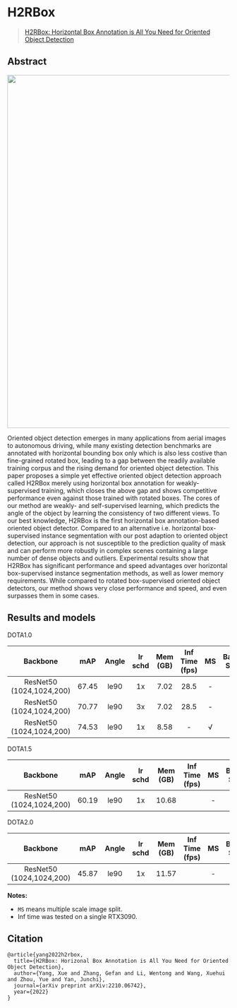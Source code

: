 # H2RBox
> [H2RBox: Horizontal Box Annotation is All You Need for Oriented Object Detection](https://arxiv.org/abs/2210.06742)

<!-- [ALGORITHM] -->
## Abstract

<div align=center>
<img src="./pipeline.png" width="800"/>
</div>

Oriented object detection emerges in many applications from aerial images to autonomous driving, while many existing detection benchmarks are annotated with horizontal bounding box only which is also less costive than fine-grained rotated box, leading to a gap between the readily available training corpus and the rising demand for oriented object detection.  This paper proposes a simple yet effective oriented object detection approach called H2RBox merely using horizontal box annotation for weakly-supervised training, which closes the above gap and shows competitive performance even against those trained with rotated boxes.  The cores of our method are weakly- and self-supervised learning, which predicts the angle of the object by learning the consistency of two different views. To our best knowledge, H2RBox is the first horizontal box annotation-based oriented object detector. Compared to an alternative i.e. horizontal box-supervised instance segmentation with our post adaption to oriented object detection, our approach is not susceptible to the prediction quality of mask and can perform more robustly in complex scenes containing a large number of dense objects and outliers. Experimental results show that H2RBox has significant performance and speed advantages over horizontal box-supervised instance segmentation methods, as well as lower memory requirements. While compared to rotated box-supervised oriented object detectors, our method shows very close performance and speed, and even surpasses them in some cases.

## Results and models

DOTA1.0

|         Backbone         |  mAP  | Angle | lr schd | Mem (GB) | Inf Time (fps) | MS  | Batch Size |                                      Configs                                      |                                                                                           Download                                                                                           |
|:------------------------:|:-----:|:-----:|:-------:|:--------:|:--------------:|:---:|:----------:|:---------------------------------------------------------------------------------:|:--------------------------------------------------------------------------------------------------------------------------------------------------------------------------------------------:|
| ResNet50 (1024,1024,200) | 67.45 | le90  |   1x    |   7.02   |      28.5      |  -  |     2      |    [h2rbox_r50_adamw_fpn_1x_dota_le90](./h2rbox_r50_adamw_fpn_1x_dota_le90.py)    | [model](https://drive.google.com/file/d/1pRvlHzeTc71HZQBGdlkjFmeK2RzwC9hS/view?usp=sharing) &#124; [log](https://drive.google.com/file/d/1KQ1mtOdAswArm8YGkhXy88LvnOUDIBha/view?usp=sharing) |
| ResNet50 (1024,1024,200) | 70.77 | le90  |   3x    |   7.02   |      28.5      |  -  |     2      |    [h2rbox_r50_adamw_fpn_3x_dota_le90](./h2rbox_r50_adamw_fpn_3x_dota_le90.py)    | [model](https://drive.google.com/file/d/1WMtye2T_DOyPMPKbABQsbzIffANEjYpo/view?usp=sharing) &#124; [log](https://drive.google.com/file/d/1lRXV2-DsvusgE_W7cVoS7l4O30qwAR7L/view?usp=sharing) |
| ResNet50 (1024,1024,200) | 74.53 | le90  |   1x    |   8.58   |       -        |  √  |     2      | [h2rbox_r50_adamw_fpn_1x_dota_ms_le90](./h2rbox_r50_adamw_fpn_1x_dota_ms_le90.py) | [model](https://drive.google.com/file/d/1eY3emcHLs8B0xSU2L3jk0nEcsikSN-vJ/view?usp=sharing) &#124; [log](https://drive.google.com/file/d/1qBLvX94qra6UZFncsb7UDYPgC6nssvQd/view?usp=sharing) |

DOTA1.5

|         Backbone         |  mAP  | Angle | lr schd | Mem (GB) | Inf Time (fps) | MS  | Batch Size |                                          Configs                                          |         Download         |
|:------------------------:|:-----:|:-----:|:-------:|:--------:|:--------------:|:---:|:----------:|:-----------------------------------------------------------------------------------------:|:------------------------:|
| ResNet50 (1024,1024,200) | 60.19 | le90  |   1x    |  10.68   |                |  -  |     2      | [h2rbox_r50_adamw_fpn_1x_dotav15_le90](./dotav15/h2rbox_r50_adamw_fpn_1x_dotav15_le90.py) | [model]() &#124; [log]() |

DOTA2.0

|         Backbone         |  mAP  | Angle | lr schd | Mem (GB) | Inf Time (fps) | MS  | Batch Size |                                        Configs                                         |         Download         |
|:------------------------:|:-----:|:-----:|:-------:|:--------:|:--------------:|:---:|:----------:|:--------------------------------------------------------------------------------------:|:------------------------:|
| ResNet50 (1024,1024,200) | 45.87 | le90  |   1x    |  11.57   |                |  -  |     2      | [h2rbox_r50_adamw_fpn_1x_dotav2_le90](./dotav2/h2rbox_r50_adamw_fpn_1x_dotav2_le90.py) | [model]() &#124; [log]() |


**Notes:**

- `MS` means multiple scale image split.
- Inf time was tested on a single RTX3090.

## Citation
```
@article{yang2022h2rbox,
  title={H2RBox: Horizonal Box Annotation is All You Need for Oriented Object Detection},
  author={Yang, Xue and Zhang, Gefan and Li, Wentong and Wang, Xuehui and Zhou, Yue and Yan, Junchi},
  journal={arXiv preprint arXiv:2210.06742},
  year={2022}
}

```
